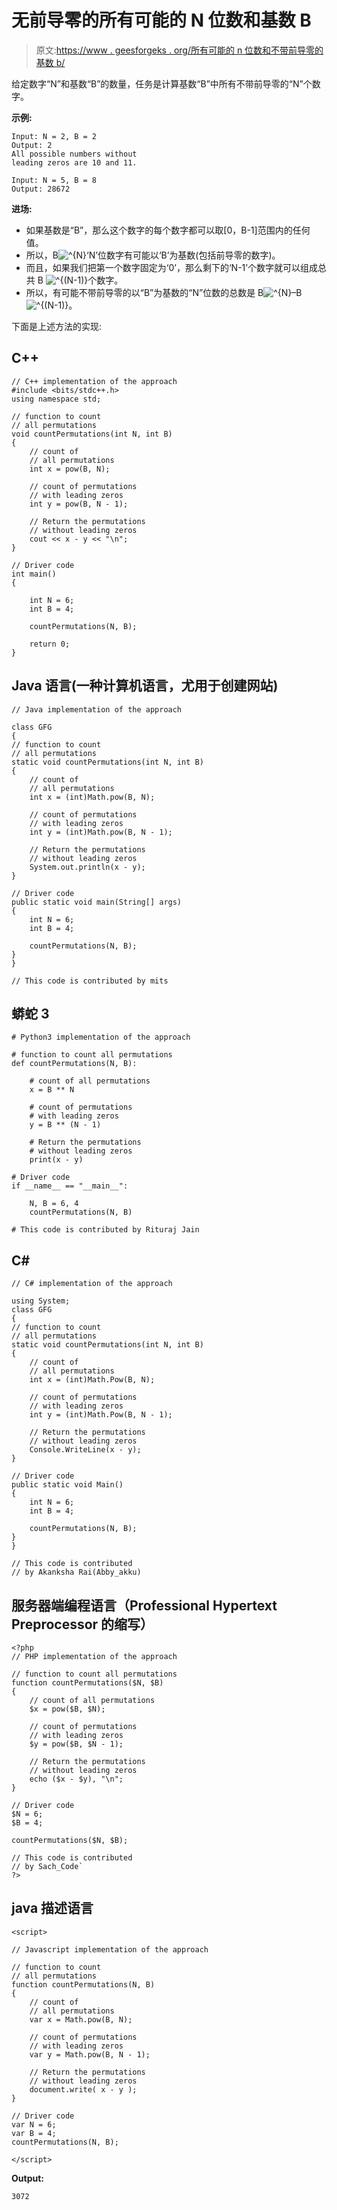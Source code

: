 # 无前导零的所有可能的 N 位数和基数 B

> 原文:[https://www . geesforgeks . org/所有可能的 n 位数和不带前导零的基数 b/](https://www.geeksforgeeks.org/all-possible-numbers-of-n-digits-and-base-b-without-leading-zeros/)

给定数字“N”和基数“B”的数量，任务是计算基数“B”中所有不带前导零的“N”个数字。

**示例:**

```
Input: N = 2, B = 2
Output: 2
All possible numbers without 
leading zeros are 10 and 11.

Input: N = 5, B = 8
Output: 28672
```

**进场:**

*   如果基数是“B”，那么这个数字的每个数字都可以取[0，B-1]范围内的任何值。
*   所以，B![^{N}  ](img/463bf9a7cf4821cd791c1d52c8538c2c.png "Rendered by QuickLaTeX.com")‘N’位数字有可能以‘B’为基数(包括前导零的数字)。
*   而且，如果我们把第一个数字固定为‘0’，那么剩下的‘N-1’个数字就可以组成总共 B ![^{(N-1)}  ](img/127dbe68557f2492d7173698041f9b14.png "Rendered by QuickLaTeX.com")个数字。
*   所以，有可能不带前导零的以“B”为基数的“N”位数的总数是 B![^{N}  ](img/463bf9a7cf4821cd791c1d52c8538c2c.png "Rendered by QuickLaTeX.com")–B![^{(N-1)}](img/cd660e2f2a051d3e191d19aa6c2f1893.png "Rendered by QuickLaTeX.com")。

下面是上述方法的实现:

## C++

```
// C++ implementation of the approach
#include <bits/stdc++.h>
using namespace std;

// function to count
// all permutations
void countPermutations(int N, int B)
{
    // count of
    // all permutations
    int x = pow(B, N);

    // count of permutations
    // with leading zeros
    int y = pow(B, N - 1);

    // Return the permutations
    // without leading zeros
    cout << x - y << "\n";
}

// Driver code
int main()
{

    int N = 6;
    int B = 4;

    countPermutations(N, B);

    return 0;
}
```

## Java 语言(一种计算机语言，尤用于创建网站)

```
// Java implementation of the approach

class GFG
{
// function to count
// all permutations
static void countPermutations(int N, int B)
{
    // count of
    // all permutations
    int x = (int)Math.pow(B, N);

    // count of permutations
    // with leading zeros
    int y = (int)Math.pow(B, N - 1);

    // Return the permutations
    // without leading zeros
    System.out.println(x - y);
}

// Driver code
public static void main(String[] args)
{
    int N = 6;
    int B = 4;

    countPermutations(N, B);
}
}

// This code is contributed by mits
```

## 蟒蛇 3

```
# Python3 implementation of the approach

# function to count all permutations
def countPermutations(N, B):

    # count of all permutations
    x = B ** N

    # count of permutations
    # with leading zeros
    y = B ** (N - 1)

    # Return the permutations
    # without leading zeros
    print(x - y)

# Driver code
if __name__ == "__main__":

    N, B = 6, 4
    countPermutations(N, B)

# This code is contributed by Rituraj Jain
```

## C#

```
// C# implementation of the approach

using System;
class GFG
{
// function to count
// all permutations
static void countPermutations(int N, int B)
{
    // count of
    // all permutations
    int x = (int)Math.Pow(B, N);

    // count of permutations
    // with leading zeros
    int y = (int)Math.Pow(B, N - 1);

    // Return the permutations
    // without leading zeros
    Console.WriteLine(x - y);
}

// Driver code
public static void Main()
{
    int N = 6;
    int B = 4;

    countPermutations(N, B);
}
}

// This code is contributed
// by Akanksha Rai(Abby_akku)
```

## 服务器端编程语言（Professional Hypertext Preprocessor 的缩写）

```
<?php
// PHP implementation of the approach

// function to count all permutations
function countPermutations($N, $B)
{
    // count of all permutations
    $x = pow($B, $N);

    // count of permutations
    // with leading zeros
    $y = pow($B, $N - 1);

    // Return the permutations
    // without leading zeros
    echo ($x - $y), "\n";
}

// Driver code
$N = 6;
$B = 4;

countPermutations($N, $B);

// This code is contributed
// by Sach_Code`
?>
```

## java 描述语言

```
<script>

// Javascript implementation of the approach

// function to count
// all permutations
function countPermutations(N, B)
{
    // count of
    // all permutations
    var x = Math.pow(B, N);

    // count of permutations
    // with leading zeros
    var y = Math.pow(B, N - 1);

    // Return the permutations
    // without leading zeros
    document.write( x - y );
}

// Driver code
var N = 6;
var B = 4;
countPermutations(N, B);

</script>
```

**Output:** 

```
3072
```